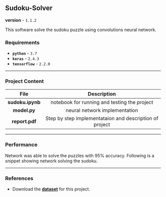 ## Sudoku-Solver
**version** - `1.1.2`

This software solve the sudoku puzzle using convolutions neural network.

### Requirements

- **`python`** - `3.7`
- **`keras`** -  `2.4.3`
- **`tensorflow`** -  `2.2.0`

---
### Project Content


| File      | Description |
| :-----------: | :-----------: |
| **sudoku.ipynb** | notebook for running and testing the project |
| **model.py**   | neural network implementation |
| **report.pdf** | Step by step implementataion and description of project |
---
### Performance

Network was able to solve the puzzles with 95% accuracy.
Following is a snippet showing network solving the sudoku.


---
### References

- Download the [**dataset**](https://www.kaggle.com/bryanpark/sudoku) for this project.

